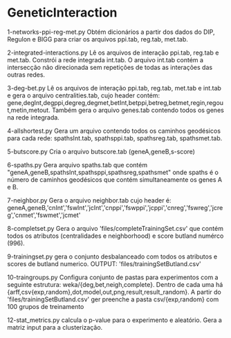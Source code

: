 GeneticInteraction
==================
1-networks-ppi-reg-met.py
Obtém dicionários a partir dos dados do DIP, Regulon e BIGG para criar os arquivos ppi.tab, reg.tab, met.tab.

2-integrated-interactions.py
Lê os arquivos de interação ppi.tab, reg.tab e met.tab. Constrói a rede integrada int.tab.
O arquivo int.tab contém a intersecção não direcionada sem repetições de todas as interações das outras redes.

3-deg-bet.py
Lê os arquivos de interação ppi.tab, reg.tab, met.tab e int.tab e gera o arquivo centralities.tab, cujo header contém: 
gene,degInt,degppi,degreg,degmet,betInt,betppi,betreg,betmet,regin,regout,metin,metout. Também gera o arquivo genes.tab contendo todos os genes na rede integrada.

4-allshortest.py
Gera um arquivo contendo todos os caminhos geodésicos para cada rede: spathsInt.tab, spathsppi.tab, spathsreg.tab, spathsmet.tab.

5-butscore.py
Cria o arquivo butscore.tab (geneA,geneB,s-score)

6-spaths.py
Gera arquivo spaths.tab que contém "geneA,geneB,spathsInt,spathsppi,spathsreg,spathsmet"
onde spaths é o número de caminhos geodésicos que contém simultaneamente os genes A e B.

7-neighbor.py
Gera o arquivo neighbor.tab cujo header é: 
geneA,geneB,'cnInt','fswInt','jcInt','cnppi','fswppi','jcppi','cnreg','fswreg','jcreg','cnmet','fswmet','jcmet'

8-completset.py
Gera o arquivo 'files/completeTrainingSet.csv' que contém todos os atributos (centralidades e neighborhood) e score butland numérco (996).

9-trainingset.py
gera o conjunto desbalanceado com todos os atributos e scores de butland numerico. OUTPUT: 'files/trainingSetButland.csv'

10-traingroups.py
Configura conjunto de pastas para experimentos com a seguinte estrutura: 
weka/{deg,bet,neigh,complete}. Dentro de cada uma há {arff,csv{exp,random},dot,model,out,png,result,result_random}. A partir do 'files/trainingSetButland.csv' ger preenche a pasta csv/{exp,random} com 100 grupos de treinamento

12-stat_metrics.py
calcula o p-value para o experimento e aleatório. Gera a matriz input para a clusterização. 
